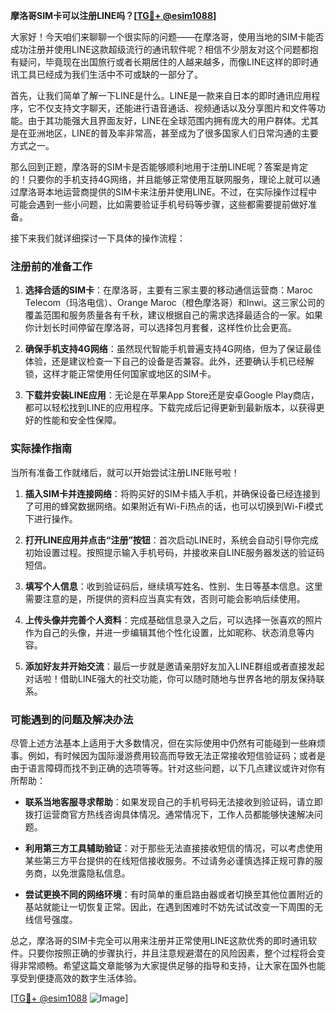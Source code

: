 **摩洛哥SIM卡可以注册LINE吗？[[TG💪+ @esim1088](https://t.me/s/esim1088)]**

大家好！今天咱们来聊聊一个很实际的问题——在摩洛哥，使用当地的SIM卡能否成功注册并使用LINE这款超级流行的通讯软件呢？相信不少朋友对这个问题都抱有疑问，毕竟现在出国旅行或者长期居住的人越来越多，而像LINE这样的即时通讯工具已经成为我们生活中不可或缺的一部分了。

首先，让我们简单了解一下LINE是什么。LINE是一款来自日本的即时通讯应用程序，它不仅支持文字聊天，还能进行语音通话、视频通话以及分享图片和文件等功能。由于其功能强大且界面友好，LINE在全球范围内拥有庞大的用户群体。尤其是在亚洲地区，LINE的普及率非常高，甚至成为了很多国家人们日常沟通的主要方式之一。

那么回到正题，摩洛哥的SIM卡是否能够顺利地用于注册LINE呢？答案是肯定的！只要你的手机支持4G网络，并且能够正常使用互联网服务，理论上就可以通过摩洛哥本地运营商提供的SIM卡来注册并使用LINE。不过，在实际操作过程中可能会遇到一些小问题，比如需要验证手机号码等步骤，这些都需要提前做好准备。

接下来我们就详细探讨一下具体的操作流程：

### 注册前的准备工作

1. **选择合适的SIM卡**：在摩洛哥，主要有三家主要的移动通信运营商：Maroc Telecom（玛洛电信）、Orange Maroc（橙色摩洛哥）和Inwi。这三家公司的覆盖范围和服务质量各有千秋，建议根据自己的需求选择最适合的一家。如果你计划长时间停留在摩洛哥，可以选择包月套餐，这样性价比会更高。
   
2. **确保手机支持4G网络**：虽然现代智能手机普遍支持4G网络，但为了保证最佳体验，还是建议检查一下自己的设备是否兼容。此外，还要确认手机已经解锁，这样才能正常使用任何国家或地区的SIM卡。

3. **下载并安装LINE应用**：无论是在苹果App Store还是安卓Google Play商店，都可以轻松找到LINE的应用程序。下载完成后记得更新到最新版本，以获得更好的性能和安全性保障。

### 实际操作指南

当所有准备工作就绪后，就可以开始尝试注册LINE账号啦！

1. **插入SIM卡并连接网络**：将购买好的SIM卡插入手机，并确保设备已经连接到了可用的蜂窝数据网络。如果附近有Wi-Fi热点的话，也可以切换到Wi-Fi模式下进行操作。

2. **打开LINE应用并点击“注册”按钮**：首次启动LINE时，系统会自动引导你完成初始设置过程。按照提示输入手机号码，并接收来自LINE服务器发送的验证码短信。

3. **填写个人信息**：收到验证码后，继续填写姓名、性别、生日等基本信息。这里需要注意的是，所提供的资料应当真实有效，否则可能会影响后续使用。

4. **上传头像并完善个人资料**：完成基础信息录入之后，可以选择一张喜欢的照片作为自己的头像，并进一步编辑其他个性化设置，比如昵称、状态消息等内容。

5. **添加好友并开始交流**：最后一步就是邀请亲朋好友加入LINE群组或者直接发起对话啦！借助LINE强大的社交功能，你可以随时随地与世界各地的朋友保持联系。

### 可能遇到的问题及解决办法

尽管上述方法基本上适用于大多数情况，但在实际使用中仍然有可能碰到一些麻烦事。例如，有时候因为国际漫游费用较高而导致无法正常接收短信验证码；或者是由于语言障碍而找不到正确的选项等等。针对这些问题，以下几点建议或许对你有所帮助：

- **联系当地客服寻求帮助**：如果发现自己的手机号码无法接收到验证码，请立即拨打运营商官方热线咨询具体情况。通常情况下，工作人员都能够快速解决问题。
  
- **利用第三方工具辅助验证**：对于那些无法直接接收短信的情况，可以考虑使用某些第三方平台提供的在线短信接收服务。不过请务必谨慎选择正规可靠的服务商，以免泄露隐私信息。

- **尝试更换不同的网络环境**：有时简单的重启路由器或者切换至其他位置附近的基站就能让一切恢复正常。因此，在遇到困难时不妨先试试改变一下周围的无线信号强度。

总之，摩洛哥的SIM卡完全可以用来注册并正常使用LINE这款优秀的即时通讯软件。只要你按照正确的步骤执行，并且注意规避潜在的风险因素，整个过程将会变得非常顺畅。希望这篇文章能够为大家提供足够的指导和支持，让大家在国外也能享受到便捷高效的数字生活体验。

[[TG💪+ @esim1088](https://t.me/s/esim1088) ![Image](https://i.postimg.cc/4NQfJmqS/Snipaste-2025-05-13-00-14-12.png)]